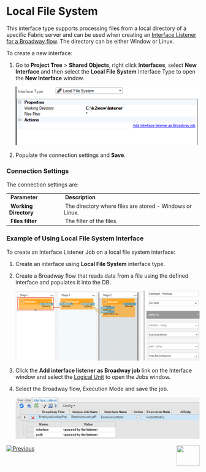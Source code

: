 # Local File System

This interface type supports processing files from a local directory of a specific Fabric server and can be used when creating an [Interface Listener for a Broadway flow](/articles/19_Broadway/09_broadway_integration_with_Fabric.md#interface-listener-for-broadway-flows). The directory can be either Window or Linux. 

To create a new interface:

1. Go to **Project Tree** > **Shared Objects**, right click **Interfaces**, select **New Interface** and then select the **Local File System** Interface Type to open the **New Interface** window.

   ![image](images/local_1.PNG)

2. Populate the connection settings and **Save**.

### Connection Settings

The connection settings are:

<table>
<tbody>
<tr>
<td width="200pxl">&nbsp;<strong>Parameter</strong></td>
<td width="700pxl">&nbsp;<strong>Description</strong></td>
</tr>
<tr>
<td>&nbsp;<strong>Working Directory&nbsp;</strong></td>
<td>&nbsp;The directory where files are stored - Windows or Linux.</td>
</tr>
<tr>
<td>&nbsp;<strong>Files filter</strong></td>
<td>&nbsp;The filter of the files.</td>
</tr>
</tbody>
</table>



### Example of Using Local File System Interface

To create an Interface Listener Job on a local file system interface: 

1. Create an interface using **Local File System** interface type.

2. Create a Broadway flow that reads data from a file using the defined interface and populates it into the DB.

   ![images](images/broadway_file_read.PNG)

3. Click the **Add interface listener as Broadway job** link on the Interface window and select the [Logical Unit](/articles/03_logical_units/01_LU_overview.md) to open the Jobs window. 

4. Select the Broadway flow, Execution Mode and save the job.

   ![images](images/02_sftp_2.PNG)



[![Previous](/articles/images/Previous.png)](05_HTTP_interface.md)[<img align="right" width="60" height="54" src="/articles/images/Next.png">](07_custom_interface.md) 